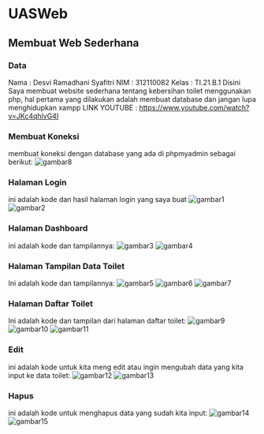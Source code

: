 # UASWeb
## Membuat Web Sederhana

### Data 
Nama : Desvi Ramadhani Syafitri
NIM : 312110082
Kelas : TI.21.B.1
Disini Saya membuat website sederhana tentang kebersihan toilet menggunakan php, hal pertama yang dilakukan adalah membuat database dan jangan lupa menghidupkan xampp
LINK YOUTUBE : https://www.youtube.com/watch?v=JKc4qhlvG4I


### Membuat Koneksi
membuat koneksi dengan database yang ada di phpmyadmin sebagai berikut:
![gambar8](screenshot/ss8.png)

### Halaman Login
ini adalah kode dan hasil halaman login yang saya buat
![gambar1](screenshot/ss1.png)
![gambar2](screenshot/ss2.png)

### Halaman Dashboard
ini adalah kode dan tampilannya:
![gambar3](screenshot/ss3.png)
![gambar4](screenshot/ss4.png)

### Halaman Tampilan Data Toilet
Ini adalah kode dan tampilannya:
![gambar5](screenshot/ss5.png)
![gambar6](screenshot/ss6.png)
![gambar7](screenshot/ss7.png)


### Halaman Daftar Toilet
Ini adalah kode dan tampilan dari halaman daftar toilet:
![gambar9](screenshot/ss9.png)
![gambar10](screenshot/ss10.png)
![gambar11](screenshot/ss11.png)


### Edit
ini adalah kode untuk kita meng edit atau ingin mengubah data yang kita input ke data toilet:
![gambar12](screenshot/ss12.png)
![gambar13](screenshot/ss13.png)

### Hapus
ini adalah kode untuk menghapus data yang sudah kita input:
![gambar14](screenshot/ss14.png)
![gambar15](screenshot/ss15.png)




